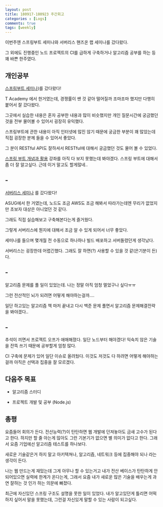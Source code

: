 ```yaml
---
layout: post
title: 180917-180923 주간회고
categories : [Logs]
comments: true
tags: [weekly]
---
```


이번주엔 스프링부트 세미나와 서버리스 핸즈온 랩 세미나를 갔다왔다. 

그 외에도 진행중인 노드 프로젝트의 CI를 급하게 구축하거나 알고리즘 공부를 하는 등 꽤 바쁜 한주였다.


## 개인공부

[스프링부트 세미나](https://tacademy.skplanet.com/front/tacademy/courseinfo/campus.action))를 갔다왔다!

T Academy 에서 한거였는데, 경쟁률이 쌘 것 같아 떨어질까 조마조마 했지만 다행히 붙어서 잘 갔다왔다.

그곳에서 실습한 내용은 혼자 공부한 내용과 많이 비슷했지만 개인 질문시간에 궁금했던 것을 전부 물어볼 수 있어서 굉장히 유익했다.

스프링부트에 관한 내용이 아직 인터넷에 많진 않기 때문에 궁금한 부분이 꽤 많았는데 직접 굉장한 분께 들을 수 있어서 좋았다.

그 분이 RESTful API도 잘하셔서 RESTful에 대해서 궁금했던 것도 물어 볼 수 있었다.

[스프링 부트 개념과 활용](https://www.inflearn.com/course/%EC%8A%A4%ED%94%84%EB%A7%81%EB%B6%80%ED%8A%B8/) 강좌를 아직 다 보지 못했는데 봐야겠다.
스프링 부트에 대해서 좀 더 잘 알고싶다. 근데 이거 말고도 할게많네..

## -

[서버리스 세미나](https://www.meetup.com/ko-KR/awskrug/events/254611413/) 를 갔다왔다!

ASUG에서 한 거였는데, 노드도 조금 AWS도 조금 해봐서 따라가는데엔 무리가 없었지만 초보자 대상은 아니었던 것 같다.

그래도 직접 실습해보고 구축해본다는게 즐거웠다. 

그렇게 서버리스에 뭔지에 대해서 조금 알 수 있게 되어서 너무 좋았다.

세미나를 들으며 몇개월 전 수동으로 하나하나 빌드 배포하고 서버돌렸던게 생각났다.

서버리스는 굉장한데 어렵긴했다. 그래도 잘 하면(?) 사용할 수 있을 것 같(은기분이 든)다.

## -

알고리즘 문제를 풀 일이 있었는데. 나는 정말 아직 엄청 멀었구나 싶다ㅠㅠ

그런 전산적인 뇌가 되려면 어떻게 해야하는걸까....

일단 하고있는 알고리즘 책 마저 끝내고 다시 백준 문제 풀면서 알고리즘 문제해결전략을 봐야겠다..

## -

추석이 끼면서 프로젝트 오프가 애매해졌다. 일단 노드부터 해야겠다! 익숙치 않은 기술을 잔뜩 쓰기 때문에 공부할게 엄청 많다.

CI 구축에 문제가 있어 일단 이슈로 올려뒀다. 이것도 저것도 다 하려면 어떻게 해야하는걸까 아직은 선택과 집중을 잘 모르겠다.


## 다음주 목표

* 알고리즘 스터디

* 프로젝트 개발 및 공부 (Node.js)


## 총평

요즘들어 회의가 든다. 전산능력(?)이 탄탄하면 웹 개발에 던져놓아도 금새 고수가 된다고 한다. 하지만 할 줄 아는게 많아도 그런 기본기가 없으면
별 의미가 없다고 한다. 그래서 요즘 기업에선 알고리즘 테스트를 하나보다.

새로운 기술같은거 하지 말고 아키텍쳐나, 알고리즘, 네트워크 등에 집중해야 되나 라는 생각이 든다. 

나는 웹 만드는게 재밌는데 그게 아무나 할 수 있는거고 내가 전산 베이스가 탄탄하게 안되어있으면 실력에 한계가 온다는게, 
그래서 요즘 내가 새로운 많은 기술을 배우는게 과연 잘하는 것 인가 하는 의문에 빠졌다.

최근에 자신있던 스프링 구조도 설명을 못한 일이 있었다. 내가 알고있던게 틀리면 어떡하지 싶어서 말을 못했는데, 그런걸 자신있게 말할 수 있는 사람이 되고싶다.



